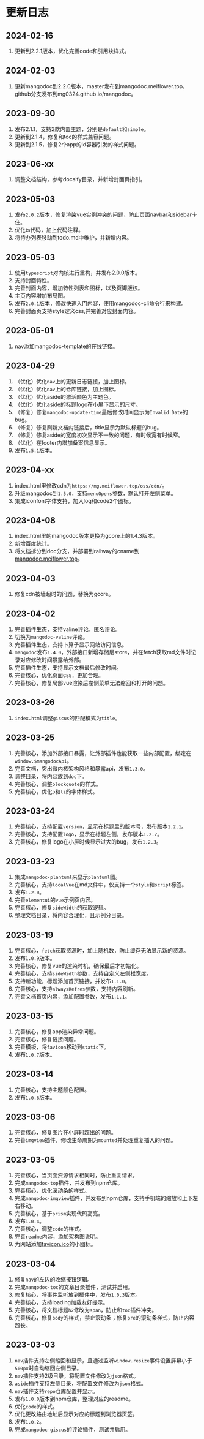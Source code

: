 # 更新日志

## 2024-02-16
1. 更新到2.2.1版本，优化完善code和引用块样式。

## 2024-02-03
1. 更新mangodoc到2.2.0版本，master发布到mangodoc.meiflower.top，github分支发布到mg0324.github.io/mangodoc。

## 2023-09-30
1. 发布2.1.1，支持2款内置主题，分别是`default`和`simple`。
2. 更新到2.1.4，修复和toc的样式兼容问题。
3. 更新到2.1.5，修复2个app的id容器引发的样式问题。

## 2023-06-xx
1. 调整文档结构，参考docsify目录，并新增封面页指引。

## 2023-05-03
1. 发布`2.0.2`版本，修复渲染vue实例冲突的问题，防止页面navbar和sidebar卡住。
2. 优化ts代码，加上代码注释。
3. 将待办列表移动到todo.md中维护，并新增内容。

## 2023-05-03
1. 使用`typescript`对内核进行重构，并发布2.0.0版本。
2. 支持封面特性。
3. 完善封面内容，增加特性列表和图标，以及页脚版权。
4. 主页内容增加布局图。
5. 发布`2.0.1`版本，修改快速入门内容，使用mangodoc-cli命令行来构建。
6. 完善封面页支持style定义css,并完善对应封面内容。

## 2023-05-01
1. nav添加mangodoc-template的在线链接。


## 2023-04-29
1. （优化）优化`nav`上的更新日志链接，加上图标。
2. （优化）优化`nav`上的仓库链接，加上图标。
3. （优化）优化aside的激活颜色为主题色。
4. （优化）优化aside的标题logo在小屏下显示的尺寸。
5. （修复）修复`mangodoc-update-time`最后修改时间显示为`Invalid Date`的bug。
6. （修复）修复刷新文档内链接后，title显示为默认标题的bug。
7. （修复）修复aside的宽度初次显示不一致的问题，有时候宽有时候窄。
8. （优化）在footer内增加备案信息显示。
9.  发布`1.5.1`版本。

## 2023-04-xx
1. index.html里修改cdn为`https://mg.meiflower.top/oss/cdn/`。
2. 升级mangodoc到`1.5.0`，支持`menuOpens`参数，默认打开左侧菜单。
3. 集成iconfont字体支持，加入log和code2个图标。

## 2023-04-08
1. index.html里的mangodoc版本更换为gcore上的1.4.3版本。
2. 新增百度统计。
3. 将文档拆分到doc分支，并部署到railway的cname到[mangodoc.meiflower.top](mangodoc.meiflower.top)。

## 2023-04-03
1. 修复cdn被墙超时的问题，替换为gcore。

## 2023-04-02
1. 完善插件生态，支持valine评论，匿名评论。
2. 切换为`mangodoc-valine`评论。
3. 完善插件生态，支持卜算子显示网站访问信息。
4. `mangodoc`发布`1.4.0`，外部接口新增存储层store，并在fetch获取md文件时记录对应修改时间暴露给外部。
5. 完善插件生态，支持显示文档最后修改时间。
6. 完善核心，优化页面css，更加合理。
7. 完善核心，修复局部vue渲染后左侧菜单无法缩回和打开的问题。


## 2023-03-26
1. `index.html`调整`giscus`的匹配模式为`title`。

## 2023-03-25
1. 完善核心，添加外部接口暴露，让外部插件也能获取一些内部配置，绑定在`window.$mangodocApi`。
2. 完善文档，突出微内核架构风格和暴露api，发布`1.3.0`。
3. 调整目录，将内容放到`doc`下。
4. 完善核心，调整`blockquote`的样式。
5. 完善核心，优化`p`和`li`的字体样式。

## 2023-03-24
1. 完善核心，支持配置`version`，显示在标题里的版本号，发布版本`1.2.1`。
2. 完善核心，支持配置`logo`，显示在标题左侧，发布版本`1.2.2`。
3. 完善核心，修复logo在小屏时候显示过大的bug，发布`1.2.3`。

## 2023-03-23
1. 集成`mangodoc-plantuml`来显示`plantuml`图。
2. 完善核心，支持`localVue`在md文件中，仅支持一个`style`和`script`标签。
3. 发布`1.2.0`。
4. 完善`elementui`的`vue`示例页内容。
5. 完善核心，修复`sideWidth`的获取逻辑。
6. 整理文档目录，将内容合理化，且示例分目录。

## 2023-03-19
1. 完善核心，`fetch`获取资源时，加上随机数，防止缓存无法显示新的资源。
2. 发布`1.0.9`版本。
3. 完善核心，修复vue的渲染时机，确保最后才初始化。
4. 完善核心，支持`sideWidth`参数，支持自定义左侧栏宽度。
5. 支持新功能，标题添加首页链接，并发布`1.1.0`。
6. 完善核心，支持`alwaysRefres`参数，支持内容刷新。
7. 完善文档首页内容，添加配置参数，发布`1.1.1`。

## 2023-03-15
1. 完善核心，修复app渲染异常问题。
2. 完善核心，修复链接问题。
3. 完善模板，将`favicon`移动到`static`下。
4. 发布`1.0.7`版本。

## 2023-03-14
1. 完善核心，支持主题颜色配置。
2. 发布`1.0.6`版本。

## 2023-03-06
1. 完善核心，修复图片在小屏时超出的问题。
2. 完善`imgview`插件，修改生命周期为`mounted`并处理重复插入的问题。

## 2023-03-05
1. 完善核心，当页面资源请求相同时，防止重复请求。
2. 完成`mangodoc-top`插件，并发布到npm仓库。
3. 完善核心，优化滚动条的样式。
4. 完成`mangodoc-imgview`插件，并发布到npm仓库，支持手机端的缩放和上下左右移动。
5. 完善核心，基于`prism`实现代码高亮。
6. 发布`1.0.4`。
7. 完善核心，调整`code`的样式。
8. 完善`readme`内容，添加架构图说明。
9. 为网站添加[favicon.ico](https://favicon.io/)的小图标。


## 2023-03-04
1. 修复`nav`的左边的收缩按钮逻辑。
2. 完成`mangodoc-toc`的文章目录插件，测试并启用。
3. 修复核心，将事件监听放到插件中，发布`1.0.3`版本。
4. 完善核心，支持loading加载友好提示。
5. 完善核心，将文档标题`h2`修改为`span`，防止和`toc`插件冲突。
6. 完善核心，修复`body`的样式，禁止滚动条；修复`pre`的滚动条样式，防止内容超长。

## 2023-03-03
1. `nav`插件支持左侧缩回和显示，且通过监听`window.resize`事件设置屏幕小于`500px`时自动缩回左侧目录。
2. `nav`插件支持2级目录，将配置文件修改为`json`格式。
3. `aside`插件支持左侧目录，将配置文件修改为`json`格式。
4. `nav`插件支持`repo`仓库配置并显示。
5. 发布`1.0.0`版本到npm仓库，整理对应的readme。
6. 优化`code`的样式。
7. 优化更改路由地址后显示对应的标题到浏览器页签。
8. 发布`1.0.2`。
9. 完成`mangodoc-giscus`的评论插件，测试并启用。